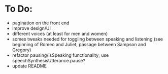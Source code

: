# To Do:
* pagination on the front end
* improve design/UI
* different voices (at least for men and women)
* somes tweaks needed for toggling between speaking and listening (see beginning of Romeo and Juliet, passage between Sampson and Gregory)
* refactor pausing/isSpeaking functionality; use speechSynthesisUtterance.pause?
* update README

